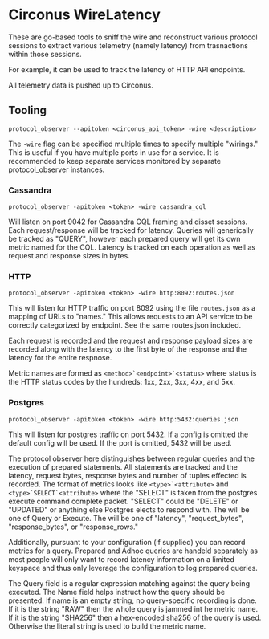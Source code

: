 # Circonus WireLatency

These are go-based tools to sniff the wire and reconstruct various protocol
sessions to extract various telemetry (namely latency) from trasnactions
within those sessions.

For example, it can be used to track the latency of HTTP API endpoints.

All telemetry data is pushed up to Circonus.

## Tooling

```
protocol_observer --apitoken <circonus_api_token> -wire <description>
```

The `-wire` flag can be specified multiple times to specify multiple
"wirings."  This is useful if you have multiple ports in use for a
service.  It is recommended to keep separate services monitored by
separate protocol_observer instances.

### Cassandra

```
protocol_observer -apitoken <token> -wire cassandra_cql
```

Will listen on port 9042 for Cassandra CQL framing and disset sessions.
Each request/response will be tracked for latency.  Queries will generically
be tracked as "QUERY", however each prepared query will get its own
metric named for the CQL.  Latency is tracked on each operation as well
as request and response sizes in bytes.

### HTTP

```
protocol_observer -apitoken <token> -wire http:8092:routes.json
```

This will listen for HTTP traffic on port 8092 using the file `routes.json`
as a mapping of URLs to "names."  This allows requests to an API service
to be correctly categorized by endpoint.  See the same routes.json included.

Each request is recorded and the request and response payload sizes are
recorded along with the latency to the first byte of the response and the
latency for the entire respnose.

Metric names are formed as ``<method>`<endpoint>`<status>`` where status is
the HTTP status codes by the hundreds: 1xx, 2xx, 3xx, 4xx, and 5xx.

### Postgres

```
protocol_observer -apitoken <token> -wire http:5432:queries.json
```

This will listen for postgres traffic on port 5432.  If a config is omitted
the default config will be used.  If the port is omitted, 5432 will be used.

The protocol observer here distinguishes between regular queries and the
execution of prepared statements.  All statements are tracked and the
latency, request bytes, response bytes and number of tuples effected is
recorded.  The format of metrics looks like ``<type>`<attribute>``
and ``<type>`SELECT`<attribute>`` where the "SELECT" is taken from the postgres
execute command complete packet.  "SELECT" could be "DELETE" or "UPDATED" or
anything else Postgres elects to respond with.  The <type> will be one of
Query or Execute.  The <attribute> will be one of "latency", "request_bytes",
"response_bytes", or "response_rows."

Additionally, pursuant to your configuration (if supplied) you can record
metrics for a query.  Prepared and Adhoc queries are handeld separately as
most people will only want to record latency information on a limited keyspace
and thus only leverage the configuration to log prepared queries.

The Query field is a regular expression matching against the query being
executed.  The Name field helps instruct how the query should be presented.
If name is an empty string, no query-specific recording is done.  If it is the
string "RAW" then the whole query is jammed int he metric name.  If it is the
string "SHA256" then a hex-encoded sha256 of the query is used.  Otherwise
the literal string is used to build the metric name.
